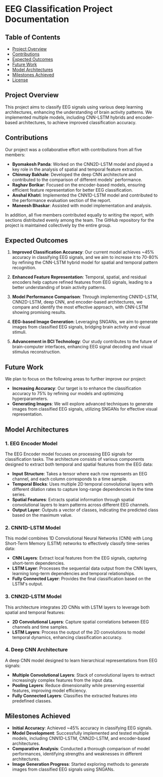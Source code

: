 # EEG Classification Project Documentation

## Table of Contents
- [Project Overview](#project-overview)
- [Contributions](#contributions)
- [Expected Outcomes](#expected-outcomes)
- [Future Work](#future-work)
- [Model Architectures](#model-architectures)
- [Milestones Achieved](#milestones-achieved)
- [License](#license)

## Project Overview
This project aims to classify EEG signals using various deep learning architectures, enhancing the understanding of brain activity patterns. We implemented multiple models, including CNN-LSTM hybrids and encoder-based architectures, to achieve improved classification accuracy.

## Contributions
Our project was a collaborative effort with contributions from all five members:
- **Byomakesh Panda**: Worked on the CNN2D-LSTM model and played a key role in the analysis of spatial and temporal feature extraction.
- **Chinmay Bakhale**: Developed the deep CNN architecture and contributed to the comparison of different models' performance.
- **Raghav Borikar**: Focused on the encoder-based models, ensuring efficient feature representation for better EEG classification.
- **Anshal Khatri**: Implemented the CNN1D-LSTM model and contributed to the performance evaluation section of the report.
- **Maneesh Bhaskar**: Assisted with model implementation and analysis.

In addition, all five members contributed equally to writing the report, with sections distributed evenly among the team. The GitHub repository for the project is maintained collectively by the entire group.

## Expected Outcomes
1. **Improved Classification Accuracy**: Our current model achieves ~45% accuracy in classifying EEG signals, and we aim to increase it to 70-80% by refining the CNN-LSTM hybrid model for spatial and temporal pattern recognition.
  
2. **Enhanced Feature Representation**: Temporal, spatial, and residual encoders help capture refined features from EEG signals, leading to a better understanding of brain activity patterns.

3. **Model Performance Comparison**: Through implementing CNN1D-LSTM, CNN2D-LSTM, deep CNN, and encoder-based architectures, we compare and identify the most effective approach, with CNN-LSTM showing promising results.

4. **EEG-based Image Generation**: Leveraging SNGANs, we aim to generate images from classified EEG signals, bridging brain activity and visual stimuli.

5. **Advancement in BCI Technology**: Our study contributes to the future of brain-computer interfaces, enhancing EEG signal decoding and visual stimulus reconstruction.

## Future Work
We plan to focus on the following areas to further improve our project:
- **Increasing Accuracy**: Our target is to enhance the classification accuracy to 75% by refining our models and optimizing hyperparameters.
- **Generating Images**: We will explore advanced techniques to generate images from classified EEG signals, utilizing SNGANs for effective visual representation.

## Model Architectures
### 1. EEG Encoder Model
The EEG Encoder model focuses on processing EEG signals for classification tasks. The architecture consists of various components designed to extract both temporal and spatial features from the EEG data:
- **Input Structure**: Takes a tensor where each row represents an EEG channel, and each column corresponds to a time sample.
- **Temporal Blocks**: Uses multiple 2D temporal convolutional layers with different dilation rates to capture long-range dependencies in the time series.
- **Spatial Features**: Extracts spatial information through spatial convolutional layers to learn patterns across different EEG channels.
- **Output Layer**: Outputs a vector of classes, indicating the predicted class based on the maximum value.

### 2. CNN1D-LSTM Model
This model combines 1D Convolutional Neural Networks (CNN) with Long Short-Term Memory (LSTM) networks to effectively classify time-series data:
- **CNN Layers**: Extract local features from the EEG signals, capturing short-term dependencies.
- **LSTM Layer**: Processes the sequential data output from the CNN layers, learning long-term dependencies and temporal relationships.
- **Fully Connected Layer**: Provides the final classification based on the LSTM's output.

### 3. CNN2D-LSTM Model
This architecture integrates 2D CNNs with LSTM layers to leverage both spatial and temporal features:
- **2D Convolutional Layers**: Capture spatial correlations between EEG channels and time samples.
- **LSTM Layers**: Process the output of the 2D convolutions to model temporal dynamics, enhancing classification accuracy.

### 4. Deep CNN Architecture
A deep CNN model designed to learn hierarchical representations from EEG signals:
- **Multiple Convolutional Layers**: Stack of convolutional layers to extract increasingly complex features from the input data.
- **Pooling Layers**: Reduce dimensionality while preserving essential features, improving model efficiency.
- **Fully Connected Layers**: Classifies the extracted features into predefined classes.

## Milestones Achieved
- **Initial Accuracy**: Achieved ~45% accuracy in classifying EEG signals.
- **Model Development**: Successfully implemented and tested multiple models, including CNN1D-LSTM, CNN2D-LSTM, and encoder-based architectures.
- **Comparative Analysis**: Conducted a thorough comparison of model performances, identifying strengths and weaknesses in different architectures.
- **Image Generation Progress**: Started exploring methods to generate images from classified EEG signals using SNGANs.


